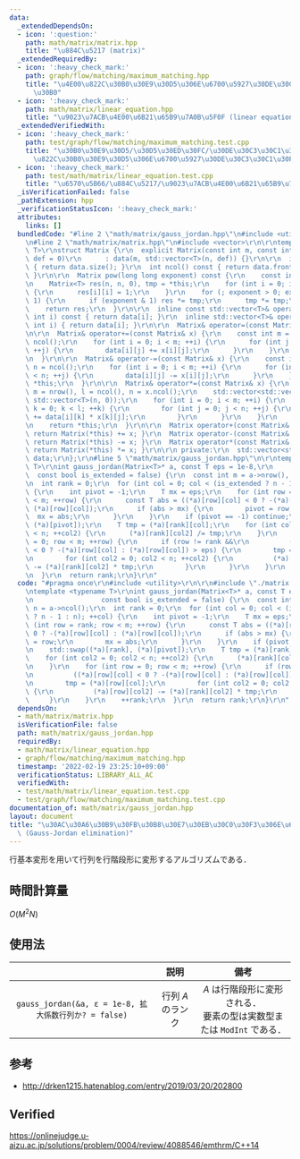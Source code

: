 ```yaml
---
data:
  _extendedDependsOn:
  - icon: ':question:'
    path: math/matrix/matrix.hpp
    title: "\u884C\u5217 (matrix)"
  _extendedRequiredBy:
  - icon: ':heavy_check_mark:'
    path: graph/flow/matching/maximum_matching.hpp
    title: "\u4E00\u822C\u30B0\u30E9\u30D5\u306E\u6700\u5927\u30DE\u30C3\u30C1\u30F3\
      \u30B0"
  - icon: ':heavy_check_mark:'
    path: math/matrix/linear_equation.hpp
    title: "\u9023\u7ACB\u4E00\u6B21\u65B9\u7A0B\u5F0F (linear equation)"
  _extendedVerifiedWith:
  - icon: ':heavy_check_mark:'
    path: test/graph/flow/matching/maximum_matching.test.cpp
    title: "\u30B0\u30E9\u30D5/\u30D5\u30ED\u30FC/\u30DE\u30C3\u30C1\u30F3\u30B0/\u4E00\
      \u822C\u30B0\u30E9\u30D5\u306E\u6700\u5927\u30DE\u30C3\u30C1\u30F3\u30B0"
  - icon: ':heavy_check_mark:'
    path: test/math/matrix/linear_equation.test.cpp
    title: "\u6570\u5B66/\u884C\u5217/\u9023\u7ACB\u4E00\u6B21\u65B9\u7A0B\u5F0F"
  _isVerificationFailed: false
  _pathExtension: hpp
  _verificationStatusIcon: ':heavy_check_mark:'
  attributes:
    links: []
  bundledCode: "#line 2 \"math/matrix/gauss_jordan.hpp\"\n#include <utility>\r\n\r\
    \n#line 2 \"math/matrix/matrix.hpp\"\n#include <vector>\r\n\r\ntemplate <typename\
    \ T>\r\nstruct Matrix {\r\n  explicit Matrix(const int m, const int n, const T\
    \ def = 0)\r\n      : data(m, std::vector<T>(n, def)) {}\r\n\r\n  int nrow() const\
    \ { return data.size(); }\r\n  int ncol() const { return data.front().size();\
    \ }\r\n\r\n  Matrix pow(long long exponent) const {\r\n    const int n = nrow();\r\
    \n    Matrix<T> res(n, n, 0), tmp = *this;\r\n    for (int i = 0; i < n; ++i)\
    \ {\r\n      res[i][i] = 1;\r\n    }\r\n    for (; exponent > 0; exponent >>=\
    \ 1) {\r\n      if (exponent & 1) res *= tmp;\r\n      tmp *= tmp;\r\n    }\r\n\
    \    return res;\r\n  }\r\n\r\n  inline const std::vector<T>& operator[](const\
    \ int i) const { return data[i]; }\r\n  inline std::vector<T>& operator[](const\
    \ int i) { return data[i]; }\r\n\r\n  Matrix& operator=(const Matrix& x) = default;\r\
    \n\r\n  Matrix& operator+=(const Matrix& x) {\r\n    const int m = nrow(), n =\
    \ ncol();\r\n    for (int i = 0; i < m; ++i) {\r\n      for (int j = 0; j < n;\
    \ ++j) {\r\n        data[i][j] += x[i][j];\r\n      }\r\n    }\r\n    return *this;\r\
    \n  }\r\n\r\n  Matrix& operator-=(const Matrix& x) {\r\n    const int m = nrow(),\
    \ n = ncol();\r\n    for (int i = 0; i < m; ++i) {\r\n      for (int j = 0; j\
    \ < n; ++j) {\r\n        data[i][j] -= x[i][j];\r\n      }\r\n    }\r\n    return\
    \ *this;\r\n  }\r\n\r\n  Matrix& operator*=(const Matrix& x) {\r\n    const int\
    \ m = nrow(), l = ncol(), n = x.ncol();\r\n    std::vector<std::vector<T>> res(m,\
    \ std::vector<T>(n, 0));\r\n    for (int i = 0; i < m; ++i) {\r\n      for (int\
    \ k = 0; k < l; ++k) {\r\n        for (int j = 0; j < n; ++j) {\r\n          res[i][j]\
    \ += data[i][k] * x[k][j];\r\n        }\r\n      }\r\n    }\r\n    data.swap(res);\r\
    \n    return *this;\r\n  }\r\n\r\n  Matrix operator+(const Matrix& x) const {\
    \ return Matrix(*this) += x; }\r\n  Matrix operator-(const Matrix& x) const {\
    \ return Matrix(*this) -= x; }\r\n  Matrix operator*(const Matrix& x) const {\
    \ return Matrix(*this) *= x; }\r\n\r\n private:\r\n  std::vector<std::vector<T>>\
    \ data;\r\n};\r\n#line 5 \"math/matrix/gauss_jordan.hpp\"\n\r\ntemplate <typename\
    \ T>\r\nint gauss_jordan(Matrix<T>* a, const T eps = 1e-8,\r\n               \
    \  const bool is_extended = false) {\r\n  const int m = a->nrow(), n = a->ncol();\r\
    \n  int rank = 0;\r\n  for (int col = 0; col < (is_extended ? n - 1 : n); ++col)\
    \ {\r\n    int pivot = -1;\r\n    T mx = eps;\r\n    for (int row = rank; row\
    \ < m; ++row) {\r\n      const T abs = ((*a)[row][col] < 0 ? -(*a)[row][col] :\
    \ (*a)[row][col]);\r\n      if (abs > mx) {\r\n        pivot = row;\r\n      \
    \  mx = abs;\r\n      }\r\n    }\r\n    if (pivot == -1) continue;\r\n    std::swap((*a)[rank],\
    \ (*a)[pivot]);\r\n    T tmp = (*a)[rank][col];\r\n    for (int col2 = 0; col2\
    \ < n; ++col2) {\r\n      (*a)[rank][col2] /= tmp;\r\n    }\r\n    for (int row\
    \ = 0; row < m; ++row) {\r\n      if (row != rank &&\r\n          ((*a)[row][col]\
    \ < 0 ? -(*a)[row][col] : (*a)[row][col]) > eps) {\r\n        tmp = (*a)[row][col];\r\
    \n        for (int col2 = 0; col2 < n; ++col2) {\r\n          (*a)[row][col2]\
    \ -= (*a)[rank][col2] * tmp;\r\n        }\r\n      }\r\n    }\r\n    ++rank;\r\
    \n  }\r\n  return rank;\r\n}\r\n"
  code: "#pragma once\r\n#include <utility>\r\n\r\n#include \"./matrix.hpp\"\r\n\r\
    \ntemplate <typename T>\r\nint gauss_jordan(Matrix<T>* a, const T eps = 1e-8,\r\
    \n                 const bool is_extended = false) {\r\n  const int m = a->nrow(),\
    \ n = a->ncol();\r\n  int rank = 0;\r\n  for (int col = 0; col < (is_extended\
    \ ? n - 1 : n); ++col) {\r\n    int pivot = -1;\r\n    T mx = eps;\r\n    for\
    \ (int row = rank; row < m; ++row) {\r\n      const T abs = ((*a)[row][col] <\
    \ 0 ? -(*a)[row][col] : (*a)[row][col]);\r\n      if (abs > mx) {\r\n        pivot\
    \ = row;\r\n        mx = abs;\r\n      }\r\n    }\r\n    if (pivot == -1) continue;\r\
    \n    std::swap((*a)[rank], (*a)[pivot]);\r\n    T tmp = (*a)[rank][col];\r\n\
    \    for (int col2 = 0; col2 < n; ++col2) {\r\n      (*a)[rank][col2] /= tmp;\r\
    \n    }\r\n    for (int row = 0; row < m; ++row) {\r\n      if (row != rank &&\r\
    \n          ((*a)[row][col] < 0 ? -(*a)[row][col] : (*a)[row][col]) > eps) {\r\
    \n        tmp = (*a)[row][col];\r\n        for (int col2 = 0; col2 < n; ++col2)\
    \ {\r\n          (*a)[row][col2] -= (*a)[rank][col2] * tmp;\r\n        }\r\n \
    \     }\r\n    }\r\n    ++rank;\r\n  }\r\n  return rank;\r\n}\r\n"
  dependsOn:
  - math/matrix/matrix.hpp
  isVerificationFile: false
  path: math/matrix/gauss_jordan.hpp
  requiredBy:
  - math/matrix/linear_equation.hpp
  - graph/flow/matching/maximum_matching.hpp
  timestamp: '2022-02-19 23:25:10+09:00'
  verificationStatus: LIBRARY_ALL_AC
  verifiedWith:
  - test/math/matrix/linear_equation.test.cpp
  - test/graph/flow/matching/maximum_matching.test.cpp
documentation_of: math/matrix/gauss_jordan.hpp
layout: document
title: "\u30AC\u30A6\u30B9\u30FB\u30B8\u30E7\u30EB\u30C0\u30F3\u306E\u6D88\u53BB\u6CD5\
  \ (Gauss-Jordan elimination)"
---
```


行基本変形を用いて行列を行階段形に変形するアルゴリズムである．


## 時間計算量

$O(M^2 N)$


## 使用法

||説明|備考|
|:--:|:--:|:--:|
|`gauss_jordan(&a, ε = 1e-8, 拡大係数行列か? = false)`|行列 $A$ のランク|$A$ は行階段形に変形される．<br>要素の型は実数型または `ModInt` である．|


## 参考

- http://drken1215.hatenablog.com/entry/2019/03/20/202800


## Verified

https://onlinejudge.u-aizu.ac.jp/solutions/problem/0004/review/4088546/emthrm/C++14
